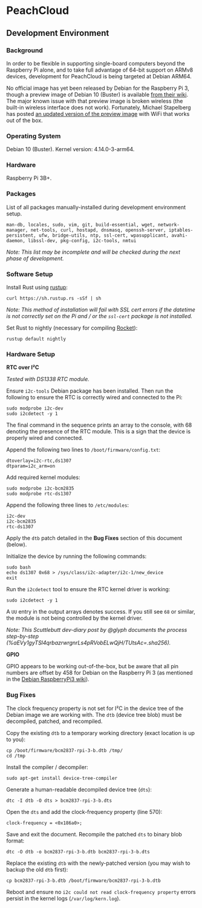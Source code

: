 # PeachCloud

## Development Environment

### Background

In order to be flexible in supporting single-board computers beyond the Raspberry Pi alone, and to take full advantage of 64-bit support on ARMv8 devices, development for PeachCloud is being targeted at Debian ARM64.

No official image has yet been released by Debian for the Raspberry Pi 3, though a preview image of Debian 10 (Buster) is available [from their wiki](https://wiki.debian.org/RaspberryPi3). The major known issue with that preview image is broken wireless (the built-in wireless interface does not work). Fortunately, Michael Stapelberg has posted [an updated version of the preview image](https://people.debian.org/~stapelberg/2018/01/08/raspberry-pi-3) with WiFi that works out of the box.

### Operating System

Debian 10 (Buster). Kernel version: 4.14.0-3-arm64.

### Hardware

Raspberry Pi 3B+.

### Packages

List of all packages manually-installed during development environment setup. 

`man-db, locales, sudo, vim, git, build-essential, wget, network-manager, net-tools, curl, hostapd, dnsmasq, openssh-server, iptables-persistent, ufw, bridge-utils, ntp, ssl-cert, wpasupplicant, avahi-daemon, libssl-dev, pkg-config, i2c-tools, nmtui`

_Note: This list may be incomplete and will be checked during the next phase of development._

### Software Setup

Install Rust using [rustup](https://rustup.rs/):

`curl https://sh.rustup.rs -sSf | sh`

_Note: This method of installation will fail with SSL cert errors if the datetime is not correctly set on the Pi and / or the `ssl-cert` package is not installed._

Set Rust to nightly (necessary for compiling [Rocket](https://rocket.rs)):

`rustup default nightly`

### Hardware Setup

**RTC over I²C**

_Tested with DS1338 RTC module._

Ensure `i2c-tools` Debian package has been installed. Then run the following to ensure the RTC is correctly wired and connected to the Pi:

`sudo modprobe i2c-dev`  
`sudo i2cdetect -y 1`

The final command in the sequence prints an array to the console, with 68 denoting the presence of the RTC module. This is a sign that the device is properly wired and connected.

Append the following two lines to `/boot/firmware/config.txt`:

`dtoverlay=i2c-rtc,ds1307`  
`dtparam=i2c_arm=on`

Add required kernel modules:

`sudo modprobe i2c-bcm2835`  
`sudo modprobe rtc-ds1307`

Append the following three lines to `/etc/modules`:

`i2c-dev`  
`i2c-bcm2835`  
`rtc-ds1307`

Apply the `dtb` patch detailed in the **Bug Fixes** section of this document (below).

Initialize the device by running the following commands:

`sudo bash`  
`echo ds1307 0x68 > /sys/class/i2c-adapter/i2c-1/new_device`  
`exit`

Run the `i2cdetect` tool to ensure the RTC kernel driver is working:

`sudo i2cdetect -y 1`

A `UU` entry in the output arrays denotes success. If you still see `68` or similar, the module is not being controlled by the kernel driver.

_Note: This Scuttlebutt dev-diary post by @glyph documents the process step-by-step (%aEVy1gyTSl4qrbazrwrgnrLs4pRVobELwQjH/TUtsAc=.sha256)._

**GPIO**

GPIO appears to be working out-of-the-box, but be aware that all pin numbers are offset by 458 for Debian on the Raspberry Pi 3 (as mentioned in the [Debian RaspberryPi3 wiki](https://wiki.debian.org/RaspberryPi3)).

### Bug Fixes

The clock frequency property is not set for I²C in the device tree of the Debian image we are working with. The `dtb` (device tree blob) must be decompiled, patched, and recompiled.

Copy the existing `dtb` to a temporary working directory (exact location is up to you):

`cp /boot/firmware/bcm2837-rpi-3-b.dtb /tmp/`  
`cd /tmp`

Install the compiler / decompiler:

`sudo apt-get install device-tree-compiler`

Generate a human-readable decompiled device tree (`dts`):

`dtc -I dtb -O dts > bcm2837-rpi-3-b.dts`

Open the `dts` and add the clock-frequency property (line 570):

`clock-frequency = <0x186a0>;`

Save and exit the document. Recompile the patched `dts` to binary blob format:

`dtc -O dtb -o bcm2837-rpi-3-b.dtb bcm2837-rpi-3-b.dts`

Replace the existing `dtb` with the newly-patched version (you may wish to backup the old `dtb` first):

`cp bcm2837-rpi-3-b.dtb /boot/firmware/bcm2837-rpi-3-b.dtb`

Reboot and ensure no `i2c could not read clock-frequency property` errors persist in the kernel logs (`/var/log/kern.log`).
